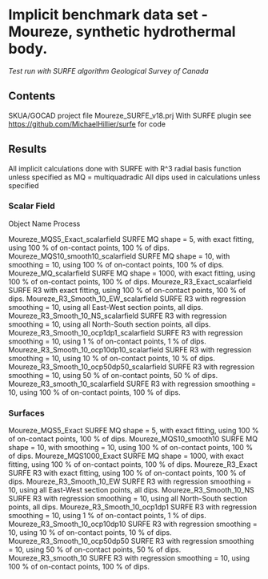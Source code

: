 # Implicit benchmark data set - Moureze, synthetic hydrothermal body. 

*Test run with SURFE algorithm Geological Survey of Canada*


## Contents
 
SKUA/GOCAD project file Moureze_SURFE_v18.prj
With SURFE plugin see https://github.com/MichaelHillier/surfe for code

 
## Results
All implicit calculations done with SURFE with  R^3
radial basis function unless specified as MQ  =  multiquadradic
All dips used in calculations unless specified

### Scalar Field

Object Name 																			Process

Moureze_MQS5_Exact_scalarfield								SURFE MQ shape = 5, with exact fitting, using 100 % of on-contact points, 100 % of dips.
Moureze_MQS10_smooth10_scalarfield						SURFE MQ shape = 10, with smoothing = 10, using 100 % of on-contact points, 100 % of dips.
Moureze_MQ_scalarfield												SURFE MQ shape = 1000, with exact fitting, using 100 % of on-contact points, 100 % of dips.
Moureze_R3_Exact_scalarfield									SURFE R3 with exact fitting, using 100 % of on-contact points, 100 % of dips.
Moureze_R3_Smooth_10_EW_scalarfield 					SURFE R3 with regression smoothing = 10, using all East-West section points, all dips.
Moureze_R3_Smooth_10_NS_scalarfield						SURFE R3 with regression smoothing = 10, using all North-South section points, all dips. 
Moureze_R3_Smooth_10_ocp1dp1_scalarfield			SURFE R3 with regression smoothing = 10, using 1 % of on-contact points, 1 % of dips. 
Moureze_R3_Smooth_10_ocp10dp10_scalarfield		SURFE R3 with regression smoothing = 10, using 10 % of on-contact points, 10 % of dips.
Moureze_R3_Smooth_10_ocp50dp50_scalarfield		SURFE R3 with regression smoothing = 10, using 50 % of on-contact points, 50 % of dips.
Moureze_R3_smooth_10_scalarfield							SURFE R3 with regression smoothing = 10, using 100 % of on-contact points, 100 % of dips.


### Surfaces 

Moureze_MQS5_Exact								SURFE MQ shape = 5, with exact fitting, using 100 % of on-contact points, 100 % of dips.
Moureze_MQS10_smooth10						SURFE MQ shape = 10, with smoothing = 10, using 100 % of on-contact points, 100 % of dips.
Moureze_MQS1000_Exact							SURFE MQ shape = 1000, with exact fitting, using 100 % of on-contact points, 100 % of dips.
Moureze_R3_Exact									SURFE R3 with exact fitting, using 100 % of on-contact points, 100 % of dips.
Moureze_R3_Smooth_10_EW						SURFE R3 with regression smoothing = 10, using all East-West section points, all dips.
Moureze_R3_Smooth_10_NS						SURFE R3 with regression smoothing = 10, using all North-South section points, all dips. 
Moureze_R3_Smooth_10_ocp1dp1			SURFE R3 with regression smoothing = 10, using 1 % of on-contact points, 1 % of dips. 
Moureze_R3_Smooth_10_ocp10dp10		SURFE R3 with regression smoothing = 10, using 10 % of on-contact points, 10 % of dips.
Moureze_R3_Smooth_10_ocp50dp50		SURFE R3 with regression smoothing = 10, using 50 % of on-contact points, 50 % of dips.
Moureze_R3_smooth_10							SURFE R3 with regression smoothing = 10, using 100 % of on-contact points, 100 % of dips.

